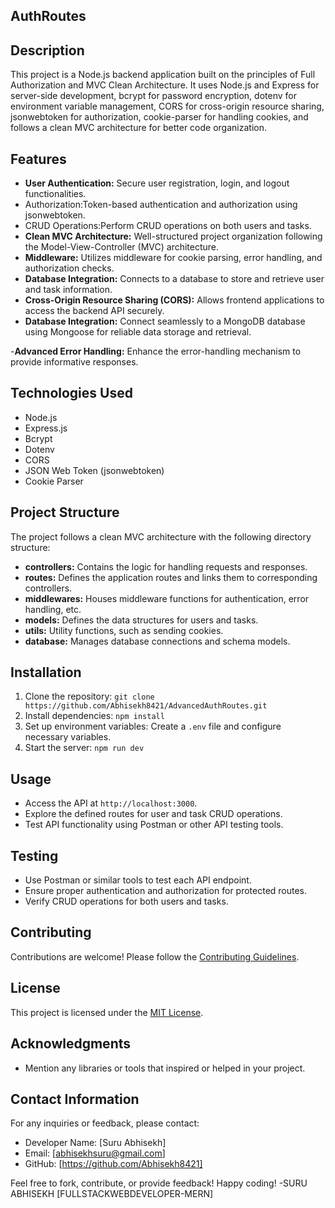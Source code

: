 ## **AuthRoutes**

## Description

This project is a Node.js backend application built on the principles of Full Authorization and MVC Clean Architecture. It uses Node.js and Express for server-side development, bcrypt for password encryption, dotenv for environment variable management, CORS for cross-origin resource sharing, jsonwebtoken for authorization, cookie-parser for handling cookies, and follows a clean MVC architecture for better code organization.

## Features

- **User Authentication:** Secure user registration, login, and logout functionalities.
- Authorization:Token-based authentication and authorization using jsonwebtoken.
- CRUD Operations:Perform CRUD operations on both users and tasks.
- **Clean MVC Architecture:** Well-structured project organization following the Model-View-Controller (MVC) architecture.
- **Middleware:** Utilizes middleware for cookie parsing, error handling, and authorization checks.
- **Database Integration:** Connects to a database to store and retrieve user and task information.
- **Cross-Origin Resource Sharing (CORS):** Allows frontend applications to access the backend API securely.
- **Database Integration:** Connect seamlessly to a MongoDB database using Mongoose for reliable data storage and retrieval.

-**Advanced Error Handling:** Enhance the error-handling mechanism to provide informative responses.

## Technologies Used

- Node.js
- Express.js
- Bcrypt
- Dotenv
- CORS
- JSON Web Token (jsonwebtoken)
- Cookie Parser

## Project Structure

The project follows a clean MVC architecture with the following directory structure:

- **controllers:** Contains the logic for handling requests and responses.
- **routes:** Defines the application routes and links them to corresponding controllers.
- **middlewares:** Houses middleware functions for authentication, error handling, etc.
- **models:** Defines the data structures for users and tasks.
- **utils:** Utility functions, such as sending cookies.
- **database:** Manages database connections and schema models.

## Installation

1. Clone the repository: `git clone https://github.com/Abhisekh8421/AdvancedAuthRoutes.git`
2. Install dependencies: `npm install`
3. Set up environment variables: Create a `.env` file and configure necessary variables.
4. Start the server: `npm run dev`

## Usage

- Access the API at `http://localhost:3000`.
- Explore the defined routes for user and task CRUD operations.
- Test API functionality using Postman or other API testing tools.

## Testing

- Use Postman or similar tools to test each API endpoint.
- Ensure proper authentication and authorization for protected routes.
- Verify CRUD operations for both users and tasks.

## Contributing

Contributions are welcome! Please follow the [Contributing Guidelines](CONTRIBUTING.md).

## License

This project is licensed under the [MIT License](LICENSE).

## Acknowledgments

- Mention any libraries or tools that inspired or helped in your project.

## Contact Information

For any inquiries or feedback, please contact:

- Developer Name: [Suru Abhisekh]
- Email: [abhisekhsuru@gmail.com]
- GitHub: [https://github.com/Abhisekh8421]

Feel free to fork, contribute, or provide feedback! Happy coding!
-SURU ABHISEKH [FULLSTACKWEBDEVELOPER-MERN]
